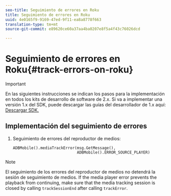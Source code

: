 ```yaml
---
seo-title: Seguimiento de errores en Roku
title: Seguimiento de errores en Roku
uuid: 4e0165f9-9169-47ed-9f11-ea8a8778f663
translation-type: tm+mt
source-git-commit: e89620ce60a37aa4ba0207e8f5a4f43c76026dcd

---
```



# Seguimiento de errores en Roku{#track-errors-on-roku}

>[!IMPORTANT]
>
>En las siguientes instrucciones se indican los pasos para la implementación en todos los kits de desarrollo de software de 2.x. Si va a implementar una versión 1.x del SDK, puede descargar las guías del desarrollador de 1.x aquí: [Descargar SDK.](/help/sdk-implement/download-sdks.md)

## Implementación del seguimiento de errores

1. Seguimiento de errores del reproductor de medios:

   ```
   ADBMobile().mediaTrackError(msg.GetMessage(), 
                               ADBMobile().ERROR_SOURCE_PLAYER)
   ```

>[!NOTE]
>
>El seguimiento de los errores del reproductor de medios no detendrá la sesión de seguimiento de medios. If the media player error prevents the playback from continuing, make sure that the media tracking session is closed by calling `trackSessionEnd` after calling `trackError`.

